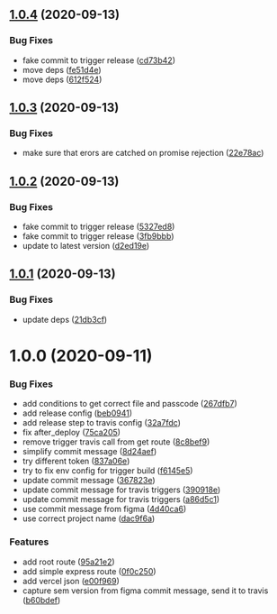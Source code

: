 ## [1.0.4](https://github.com/lyne-design-system/lyne-figma-listener/compare/v1.0.3...v1.0.4) (2020-09-13)


### Bug Fixes

* fake commit to trigger release ([cd73b42](https://github.com/lyne-design-system/lyne-figma-listener/commit/cd73b42a730b521675737c3d784b8fd7958e1930))
* move deps ([fe51d4e](https://github.com/lyne-design-system/lyne-figma-listener/commit/fe51d4e97b2fa18ca032dd68d52aab845592daad))
* move deps ([612f524](https://github.com/lyne-design-system/lyne-figma-listener/commit/612f52420265f604d966e0463b0a88b3ac4a54cb))

## [1.0.3](https://github.com/lyne-design-system/lyne-figma-listener/compare/v1.0.2...v1.0.3) (2020-09-13)


### Bug Fixes

* make sure that erors are catched on promise rejection ([22e78ac](https://github.com/lyne-design-system/lyne-figma-listener/commit/22e78ac29cbf8ab5e040a7b494768e2a60ca3043))

## [1.0.2](https://github.com/lyne-design-system/lyne-figma-listener/compare/v1.0.1...v1.0.2) (2020-09-13)


### Bug Fixes

* fake commit to trigger release ([5327ed8](https://github.com/lyne-design-system/lyne-figma-listener/commit/5327ed8e001ec25bdd00e89e96da1888276bbee9))
* fake commit to trigger release ([3fb9bbb](https://github.com/lyne-design-system/lyne-figma-listener/commit/3fb9bbb00b4d1c65d068ab20e1d739e84bf61987))
* update to latest version ([d2ed19e](https://github.com/lyne-design-system/lyne-figma-listener/commit/d2ed19e321d4e9062e27624885e99ae5f0da94f3))

## [1.0.1](https://github.com/lyne-design-system/lyne-figma-listener/compare/v1.0.0...v1.0.1) (2020-09-13)


### Bug Fixes

* update deps ([21db3cf](https://github.com/lyne-design-system/lyne-figma-listener/commit/21db3cfb56664fd54e8d19219739684dc350124e))

# 1.0.0 (2020-09-11)


### Bug Fixes

* add conditions to get correct file and passcode ([267dfb7](https://github.com/lyne-design-system/lyne-figma-listener/commit/267dfb7cc5ec91dc0e249e760a80ea9cf778ee19))
* add release config ([beb0941](https://github.com/lyne-design-system/lyne-figma-listener/commit/beb09419ab74ee61cb1a20114bffe1c9b41461f2))
* add release step to travis config ([32a7fdc](https://github.com/lyne-design-system/lyne-figma-listener/commit/32a7fdc50788d5fadb93f64bc928340dd2fde051))
* fix after_deploy ([75ca205](https://github.com/lyne-design-system/lyne-figma-listener/commit/75ca205440c2ea5a341a3dcdc71508315193ceae))
* remove trigger travis call from get route ([8c8bef9](https://github.com/lyne-design-system/lyne-figma-listener/commit/8c8bef9a6f6c0102dc946cc41c3820f796d6bdc8))
* simplify commit message ([8d24aef](https://github.com/lyne-design-system/lyne-figma-listener/commit/8d24aefd5e22d8ce2c2685a21982df5715f98a6e))
* try different token ([837a06e](https://github.com/lyne-design-system/lyne-figma-listener/commit/837a06e9af5a77c06b4004a92d794d85521670ce))
* try to fix env config for trigger build ([f6145e5](https://github.com/lyne-design-system/lyne-figma-listener/commit/f6145e57a526e6da1734ac339b24310904bb1851))
* update commit message ([367823e](https://github.com/lyne-design-system/lyne-figma-listener/commit/367823ec5de73a11fbb2d284e2715e4ee766015c))
* update commit message for travis triggers ([390918e](https://github.com/lyne-design-system/lyne-figma-listener/commit/390918e1926cd1b3bb3c4eb14abd97d9dfb0701d))
* update commit message for travis triggers ([a86d5c1](https://github.com/lyne-design-system/lyne-figma-listener/commit/a86d5c1657b75032b94394187aeffaf9fe1c1b01))
* use commit message from figma ([4d40ca6](https://github.com/lyne-design-system/lyne-figma-listener/commit/4d40ca6f881d5eb7ba8ca6c01374b0f1d5f536eb))
* use correct project name ([dac9f6a](https://github.com/lyne-design-system/lyne-figma-listener/commit/dac9f6a506d1e8c4ff29879072a739ea7aff3038))


### Features

* add root route ([95a21e2](https://github.com/lyne-design-system/lyne-figma-listener/commit/95a21e2523fd499c1f6455ae7facf113cee72682))
* add simple express route ([0f0c250](https://github.com/lyne-design-system/lyne-figma-listener/commit/0f0c2506b902474b466c19f6661b7858c5f548b5))
* add vercel json ([e00f969](https://github.com/lyne-design-system/lyne-figma-listener/commit/e00f969f9b0aa875c5a501ac88e86cf4979f8c1b))
* capture sem version from figma commit message, send it to travis ([b60bdef](https://github.com/lyne-design-system/lyne-figma-listener/commit/b60bdef54dbacb743ac39fafe91a9c9a47b22e0a))
